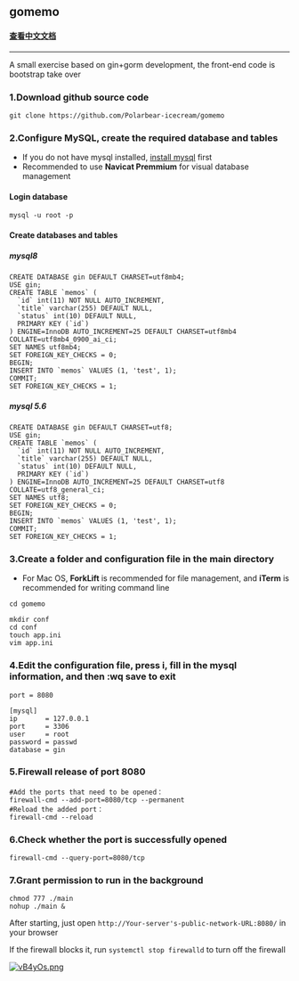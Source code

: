 

## gomemo

#### [查看中文文档](https://github.com/1911447416/gomemo/blob/master/readme_ch.md)

------

A small exercise based on gin+gorm development, the front-end code is bootstrap take over



### 1.Download github source code

```
git clone https://github.com/Polarbear-icecream/gomemo
```

### 2.Configure MySQL, create the required database and tables

- If you do not have mysql installed,  [install mysql](https://github.com/Polarbear-icecream/gomemo/blob/master/mysql.md) first
- Recommended to use **Navicat Premmium** for visual database management

#### Login database

```mysql
mysql -u root -p
```
#### Create databases and tables
##### mysql8
```mysql
CREATE DATABASE gin DEFAULT CHARSET=utf8mb4;
USE gin;
CREATE TABLE `memos` (
  `id` int(11) NOT NULL AUTO_INCREMENT,
  `title` varchar(255) DEFAULT NULL,
  `status` int(10) DEFAULT NULL,
  PRIMARY KEY (`id`)
) ENGINE=InnoDB AUTO_INCREMENT=25 DEFAULT CHARSET=utf8mb4 COLLATE=utf8mb4_0900_ai_ci;
SET NAMES utf8mb4;
SET FOREIGN_KEY_CHECKS = 0;
BEGIN;
INSERT INTO `memos` VALUES (1, 'test', 1);
COMMIT;
SET FOREIGN_KEY_CHECKS = 1;
```

##### mysql 5.6
```mysql
CREATE DATABASE gin DEFAULT CHARSET=utf8;
USE gin;
CREATE TABLE `memos` (
  `id` int(11) NOT NULL AUTO_INCREMENT,
  `title` varchar(255) DEFAULT NULL,
  `status` int(10) DEFAULT NULL,
  PRIMARY KEY (`id`)
) ENGINE=InnoDB AUTO_INCREMENT=25 DEFAULT CHARSET=utf8 COLLATE=utf8_general_ci;
SET NAMES utf8;
SET FOREIGN_KEY_CHECKS = 0;
BEGIN;
INSERT INTO `memos` VALUES (1, 'test', 1);
COMMIT;
SET FOREIGN_KEY_CHECKS = 1;
```

### 3.Create a folder and configuration file in the main directory

- For Mac OS, **ForkLift** is recommended for file management, and **iTerm** is recommended for writing command line

`cd gomemo`

```
mkdir conf
cd conf
touch app.ini
vim app.ini
```

### 4.Edit the configuration file, press i, fill in the mysql information, and then :wq save to exit

```vim app.ini
port = 8080

[mysql]
ip       = 127.0.0.1
port     = 3306
user     = root
password = passwd
database = gin
```

### 5.Firewall release of port 8080

```
#Add the ports that need to be opened：
firewall-cmd --add-port=8080/tcp --permanent
#Reload the added port：
firewall-cmd --reload
```

### 6.Check whether the port is successfully opened

`firewall-cmd --query-port=8080/tcp`

### 7.Grant permission to run in the background

```
chmod 777 ./main
nohup ./main &
```

After starting, just open `http://Your-server's-public-network-URL:8080/` in your browser

If the firewall blocks it, run ``systemctl stop firewalld`` to turn off the firewall

[![vB4yOs.png](https://s1.ax1x.com/2022/08/17/vB4yOs.png)](https://imgtu.com/i/vB4yOs)
